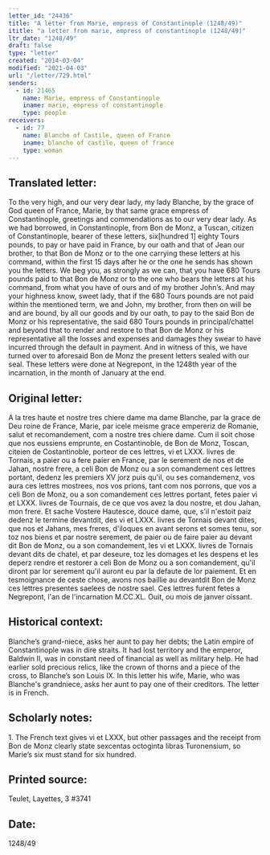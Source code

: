 ```yaml
---
letter_id: "24436"
title: "A letter from Marie, empress of Constantinople (1248/49)"
ititle: "a letter from marie, empress of constantinople (1248/49)"
ltr_date: "1248/49"
draft: false
type: "letter"
created: "2014-03-04"
modified: "2021-04-03"
url: "/letter/729.html"
senders:
  - id: 21465
    name: Marie, empress of Constantinople
    iname: marie, empress of constantinople
    type: people
receivers:
  - id: 77
    name: Blanche of Castile, queen of France
    iname: blanche of castile, queen of france
    type: woman
---
```

<h2> Translated letter:</h2>To the very high, and our very dear lady, my lady Blanche, by the grace of God queen of France, Marie, by that same grace empress of Constantinople, greetings and commendations as to our very dear lady.
As we had borrowed, in Constantinople, from Bon de Monz, a Tuscan, citizen of Constantinople, bearer of these letters, six[hundred 1] eighty Tours pounds, to pay or have paid in France, by our oath and that of Jean our brother, to that Bon de Monz or to the one carrying these letters at his command, within the first 15 days after he or the one he sends has shown you the letters.  We beg you, as strongly as we can, that you have 680 Tours pounds paid to that Bon de Monz or to the one who bears the letters at his command, from what you have of ours and of my brother John’s.  And may your highness know, sweet lady, that if the 680 Tours pounds are not paid within the mentioned term, we and John, my brother, from then on will be and are bound, by all our goods and by our oath, to pay to the said Bon de Monz or his representative, the said 680 Tours pounds in principal/chattel and beyond that to render and restore to that Bon de Monz or his representative all the losses and expenses and damages they swear to have incurred through the default in payment.
And in witness of this, we have turned over to aforesaid Bon de Monz the present letters sealed with our seal.  These letters were done at Negrepont, in the 1248th year of the incarnation, in the month of January at the end.
<h2 class="mt-4"> Original letter:</h2>A la tres haute et nostre tres chiere dame ma dame Blanche, par la grace de Deu roine de France, Marie, par icele meisme grace empereriz de Romanie, salut et recomandement, com a nostre tres chiere dame.
Cum il soit chose que nos eussiens emprunte, en Costantinoble, de Bon de Monz, Toscan, citeien de Costantinoble, porteor de ces lettres, vi et LXXX. livres de Tornais, a paier ou a fere paier en France, par le serement de nos et de Jahan, nostre frere, a celi Bon de Monz ou a son comandement ces lettres portant, dedenz les premiers XV jorz puis qu'il, ou ses comandemenz, vos aura ces lettres mostrees, nos vos prions, tant com nos porrons, que vos a celi Bon de Monz, ou a son comandement ces lettres portant, fetes paier vi et LXXX. livres de Tournais, de ce que vos avez la dou nostre, et dou Jahan, mon frere.  Et sache Vostere Hautesce, douce dame, que, s'il n'estoit paiz dedenz le termine devantdit, des vi et LXXX. livres de Tornais devant dites, que nos et Jahans, mes freres, d'iloques en avant serons et somes tenu, sor toz nos biens et par nostre serement, de paier ou de faire paier au devant dit Bon de Monz, ou a son comandement, les vi et LXXX. livres de Tornais devant dits de chatel, et par deseure, toz les domages et les despens et les deperz rendre et restorer a celi Bon de Monz ou a son comandement, qu'il diront par lor serement qu'il auront eu par la defaute de lor paiement.  Et en tesmoignance de ceste chose, avons nos baillie au devantdit Bon de Monz ces lettres presentes saelees de nostre sael.
Ces lettres furent fetes a Negrepont, l'an de l'incarnation M.CC.XL.  Ouit, ou mois de janver oissant.
<h2 class="mt-4"> Historical context:</h2>Blanche’s grand-niece, asks her aunt to pay her debts; the Latin empire of Constantinople was in dire straits.  It had lost territory and the emperor, Baldwin II, was in constant need of financial as well as military help.  He had earlier sold precious relics, like the crown of thorns and a piece of the cross, to Blanche’s son Louis IX.  In this letter his wife, Marie, who was Blanche's grandniece, asks her aunt to pay one of their creditors.  The letter is in French.
<h2 class="mt-4"> Scholarly notes:</h2>1. The French text gives vi et LXXX, but other passages and the receipt from Bon de Monz clearly state sexcentas octoginta libras Turonensium, so Marie’s six must stand for six hundred.
<h2 class="mt-4"> Printed source:</h2>Teulet, Layettes, 3 #3741
<h2 class="mt-4"> Date:</h2>1248/49